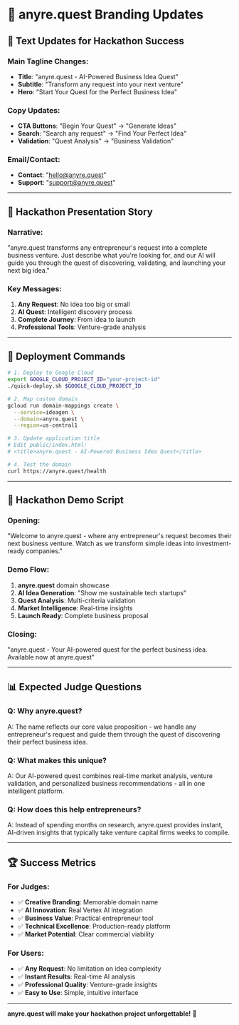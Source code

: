 # 🎨 anyre.quest Branding Updates

## 📝 **Text Updates for Hackathon Success**

### **Main Tagline Changes:**
- **Title**: "anyre.quest - AI-Powered Business Idea Quest"
- **Subtitle**: "Transform any request into your next venture"
- **Hero**: "Start Your Quest for the Perfect Business Idea"

### **Copy Updates:**
- **CTA Buttons**: "Begin Your Quest" → "Generate Ideas"
- **Search**: "Search any request" → "Find Your Perfect Idea"
- **Validation**: "Quest Analysis" → "Business Validation"

### **Email/Contact:**
- **Contact**: "hello@anyre.quest"
- **Support**: "support@anyre.quest"

---

## 🎯 **Hackathon Presentation Story**

### **Narrative:**
"anyre.quest transforms any entrepreneur's request into a complete business venture. Just describe what you're looking for, and our AI will guide you through the quest of discovering, validating, and launching your next big idea."

### **Key Messages:**
1. **Any Request**: No idea too big or small
2. **AI Quest**: Intelligent discovery process
3. **Complete Journey**: From idea to launch
4. **Professional Tools**: Venture-grade analysis

---

## 🚀 **Deployment Commands**

```bash
# 1. Deploy to Google Cloud
export GOOGLE_CLOUD_PROJECT_ID="your-project-id"
./quick-deploy.sh $GOOGLE_CLOUD_PROJECT_ID

# 2. Map custom domain
gcloud run domain-mappings create \
  --service=ideagen \
  --domain=anyre.quest \
  --region=us-central1

# 3. Update application title
# Edit public/index.html:
# <title>anyre.quest - AI-Powered Business Idea Quest</title>

# 4. Test the domain
curl https://anyre.quest/health
```

---

## 🎪 **Hackathon Demo Script**

### **Opening:**
"Welcome to anyre.quest - where any entrepreneur's request becomes their next business venture. Watch as we transform simple ideas into investment-ready companies."

### **Demo Flow:**
1. **anyre.quest** domain showcase
2. **AI Idea Generation**: "Show me sustainable tech startups"
3. **Quest Analysis**: Multi-criteria validation
4. **Market Intelligence**: Real-time insights
5. **Launch Ready**: Complete business proposal

### **Closing:**
"anyre.quest - Your AI-powered quest for the perfect business idea. Available now at anyre.quest"

---

## 📊 **Expected Judge Questions**

### **Q: Why anyre.quest?**
A: The name reflects our core value proposition - we handle any entrepreneur's request and guide them through the quest of discovering their perfect business idea.

### **Q: What makes this unique?**
A: Our AI-powered quest combines real-time market analysis, venture validation, and personalized business recommendations - all in one intelligent platform.

### **Q: How does this help entrepreneurs?**
A: Instead of spending months on research, anyre.quest provides instant, AI-driven insights that typically take venture capital firms weeks to compile.

---

## 🏆 **Success Metrics**

### **For Judges:**
- ✅ **Creative Branding**: Memorable domain name
- ✅ **AI Innovation**: Real Vertex AI integration
- ✅ **Business Value**: Practical entrepreneur tool
- ✅ **Technical Excellence**: Production-ready platform
- ✅ **Market Potential**: Clear commercial viability

### **For Users:**
- ✅ **Any Request**: No limitation on idea complexity
- ✅ **Instant Results**: Real-time AI analysis
- ✅ **Professional Quality**: Venture-grade insights
- ✅ **Easy to Use**: Simple, intuitive interface

---

**anyre.quest will make your hackathon project unforgettable!** 🎯